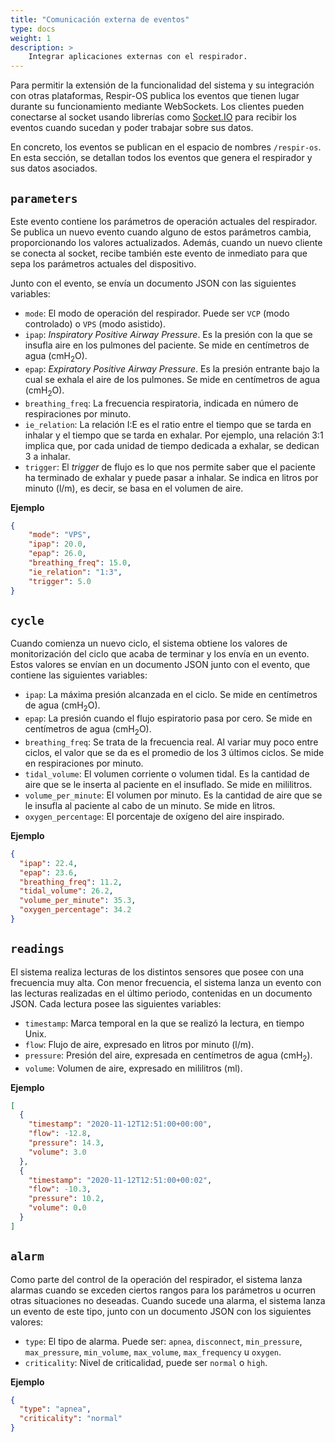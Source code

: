 ```yaml
---
title: "Comunicación externa de eventos"
type: docs
weight: 1
description: >
    Integrar aplicaciones externas con el respirador.
---
```


Para permitir la extensión de la funcionalidad del sistema y su integración con
otras plataformas, Respir-OS publica los eventos que tienen lugar durante su
funcionamiento mediante WebSockets. Los clientes pueden conectarse al socket
usando librerías como [Socket.IO](https://socket.io/) para recibir los eventos
cuando sucedan y poder trabajar sobre sus datos.

En concreto, los eventos se publican en el espacio de nombres `/respir-os`. En
esta sección, se detallan todos los eventos que genera el respirador y sus datos
asociados.

## `parameters`

Este evento contiene los parámetros de operación actuales del respirador. Se
publica un nuevo evento cuando alguno de estos parámetros cambia, proporcionando
los valores actualizados. Además, cuando un nuevo cliente se conecta al socket,
recibe también este evento de inmediato para que sepa los parámetros actuales
del dispositivo.

Junto con el evento, se envía un documento JSON con las siguientes variables:

- `mode`: El modo de operación del respirador. Puede ser `VCP` (modo controlado) o
  `VPS` (modo asistido).
- `ipap`: _Inspiratory Positive Airway Pressure_. Es la presión con la que se
  insufla aire en los pulmones del paciente. Se mide en centímetros de agua
  (cmH<sub>2</sub>O).
- `epap`: _Expiratory Positive Airway Pressure_. Es la presión entrante bajo la
  cual se exhala el aire de los pulmones. Se mide en centímetros de agua
  (cmH<sub>2</sub>O).
- `breathing_freq`: La frecuencia respiratoria, indicada en número de
  respiraciones por minuto.
- `ie_relation`: La relación I:E es el ratio entre el tiempo que se tarda en
  inhalar y el tiempo que se tarda en exhalar. Por ejemplo, una relación 3:1
  implica que, por cada unidad de tiempo dedicada a exhalar, se dedican 3 a
  inhalar.
- `trigger`: El _trigger_ de flujo es lo que nos permite saber que el paciente
  ha terminado de exhalar y puede pasar a inhalar. Se indica en litros por
  minuto (l/m), es decir, se basa en el volumen de aire.

__Ejemplo__
```JSON
{
    "mode": "VPS",
    "ipap": 20.0,
    "epap": 26.0,
    "breathing_freq": 15.0,
    "ie_relation": "1:3",
    "trigger": 5.0
}
```

## `cycle`

Cuando comienza un nuevo ciclo, el sistema obtiene los valores de monitorización
del ciclo que acaba de terminar y los envía en un evento. Estos valores se
envían en un documento JSON junto con el evento, que contiene las siguientes
variables:

- `ipap`: La máxima presión alcanzada en el ciclo. Se mide en centímetros de
  agua (cmH<sub>2</sub>O).
- `epap`: La presión cuando el flujo espiratorio pasa por cero. Se mide en
  centímetros de agua (cmH<sub>2</sub>O).
- `breathing_freq`: Se trata de la frecuencia real. Al variar muy poco entre
  ciclos, el valor que se da es el promedio de los 3 últimos ciclos. Se mide en
  respiraciones por minuto.
- `tidal_volume`: El volumen corriente o volumen tidal. Es la cantidad de aire
  que se le inserta al paciente en el insuflado. Se mide en mililitros.
- `volume_per_minute`: El volumen por minuto. Es la cantidad de aire que se le
  insufla al paciente al cabo de un minuto. Se mide en litros.
- `oxygen_percentage`: El porcentaje de oxígeno del aire inspirado.

__Ejemplo__
```JSON
{
  "ipap": 22.4,
  "epap": 23.6,
  "breathing_freq": 11.2,
  "tidal_volume": 26.2,
  "volume_per_minute": 35.3,
  "oxygen_percentage": 34.2
}
```

## `readings`

El sistema realiza lecturas de los distintos sensores que posee con una
frecuencia muy alta. Con menor frecuencia, el sistema lanza un evento con las
lecturas realizadas en el último periodo, contenidas en un documento JSON. Cada
lectura posee las siguientes variables:

- `timestamp`: Marca temporal en la que se realizó la lectura, en tiempo Unix.
- `flow`: Flujo de aire, expresado en litros por minuto (l/m).
- `pressure`: Presión del aire, expresada en centímetros de agua
  (cmH<sub>2</sub>).
- `volume`: Volumen de aire, expresado en mililitros (ml).

__Ejemplo__
```JSON
[
  {
    "timestamp": "2020-11-12T12:51:00+00:00",
    "flow": -12.8,
    "pressure": 14.3,
    "volume": 3.0
  },
  {
    "timestamp": "2020-11-12T12:51:00+00:02",
    "flow": -10.3,
    "pressure": 10.2,
    "volume": 0.0
  }
]
```

## `alarm`

Como parte del control de la operación del respirador, el sistema lanza alarmas
cuando se exceden ciertos rangos para los parámetros u ocurren otras situaciones
no deseadas. Cuando sucede una alarma, el sistema lanza un evento de este tipo,
junto con un documento JSON con los siguientes valores:

- `type`: El tipo de alarma. Puede ser: `apnea`, `disconnect`, `min_pressure`,
  `max_pressure`, `min_volume`, `max_volume`, `max_frequency` u `oxygen`.
- `criticality`: Nivel de criticalidad, puede ser `normal` o `high`.

__Ejemplo__
```JSON
{
  "type": "apnea",
  "criticality": "normal"
}
